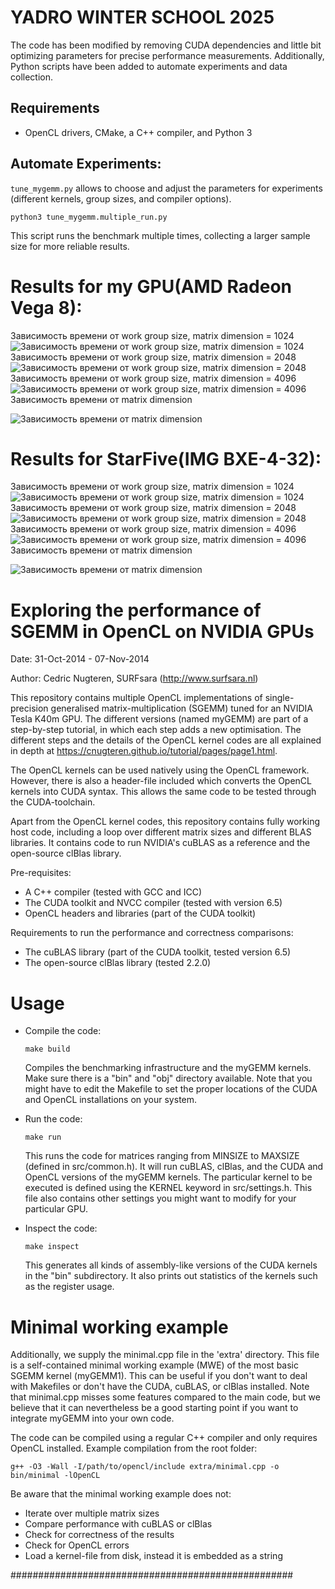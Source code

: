 YADRO WINTER SCHOOL 2025
=============

The code has been modified by removing CUDA dependencies and little bit optimizing parameters for precise performance measurements. Additionally, Python scripts have been added to automate experiments and data collection.

## Requirements

- OpenCL drivers, CMake, a C++ compiler, and Python 3

## Automate Experiments:

`tune_mygemm.py` allows to choose and adjust the parameters for experiments (different kernels, group sizes, and compiler options).

```
python3 tune_mygemm.multiple_run.py
```
This script runs the benchmark multiple times, collecting a larger sample size for more reliable results.


Results for my GPU(AMD Radeon Vega 8):
=============
Зависимость времени от work group size, matrix dimension = 1024
![Зависимость времени от work group size, matrix dimension = 1024](graphics/amd_1024.png)
Зависимость времени от work group size, matrix dimension = 2048
![Зависимость времени от work group size, matrix dimension = 2048](graphics/amd_2048.png)
Зависимость времени от work group size, matrix dimension = 4096
![Зависимость времени от work group size, matrix dimension = 4096](graphics/amd_4096.png)
Зависимость времени от matrix dimension

![Зависимость времени от matrix dimension](graphics/amd_k.png)


Results for StarFive(IMG BXE-4-32):
=============
Зависимость времени от work group size, matrix dimension = 1024
![Зависимость времени от work group size, matrix dimension = 1024](graphics/starfive_512.png)
Зависимость времени от work group size, matrix dimension = 2048
![Зависимость времени от work group size, matrix dimension = 2048](graphics/starfive_1024.png)
Зависимость времени от work group size, matrix dimension = 4096
![Зависимость времени от work group size, matrix dimension = 4096](graphics/starfive_2048.png)
Зависимость времени от matrix dimension

![Зависимость времени от matrix dimension](graphics/starfive_k.png)


Exploring the performance of SGEMM in OpenCL on NVIDIA GPUs
=============

Date: 31-Oct-2014 - 07-Nov-2014

Author: Cedric Nugteren, SURFsara (http://www.surfsara.nl)

This repository contains multiple OpenCL implementations of single-precision generalised matrix-multiplication (SGEMM) tuned for an NVIDIA Tesla K40m GPU. The different versions (named myGEMM) are part of a step-by-step tutorial, in which each step adds a new optimisation. The different steps and the details of the OpenCL kernel codes are all explained in depth at https://cnugteren.github.io/tutorial/pages/page1.html.

The OpenCL kernels can be used natively using the OpenCL framework. However, there is also a header-file included which converts the OpenCL kernels into CUDA syntax. This allows the same code to be tested through the CUDA-toolchain.

Apart from the OpenCL kernel codes, this repository contains fully working host code, including a loop over different matrix sizes and different BLAS libraries. It contains code to run NVIDIA's cuBLAS as a reference and the open-source clBlas library.

Pre-requisites:
* A C++ compiler (tested with GCC and ICC)
* The CUDA toolkit and NVCC compiler (tested with version 6.5)
* OpenCL headers and libraries (part of the CUDA toolkit)

Requirements to run the performance and correctness comparisons:
* The cuBLAS library (part of the CUDA toolkit, tested version 6.5)
* The open-source clBlas library (tested 2.2.0)

Usage
=============

*	Compile the code:

		make build

	Compiles the benchmarking infrastructure and the myGEMM kernels. Make sure there is a "bin" and "obj" directory available. Note that you might have to edit the Makefile to set the proper locations of the CUDA and OpenCL installations on your system.

*	Run the code:

		make run

	This runs the code for matrices ranging from MINSIZE to MAXSIZE (defined in src/common.h). It will run cuBLAS, clBlas, and the CUDA and OpenCL versions of the myGEMM kernels. The particular kernel to be executed is defined using the KERNEL keyword in src/settings.h. This file also contains other settings you might want to modify for your particular GPU.

*	Inspect the code:

		make inspect

	This generates all kinds of assembly-like versions of the CUDA kernels in the "bin" subdirectory. It also prints out statistics of the kernels such as the register usage.

Minimal working example
=============

Additionally, we supply the minimal.cpp file in the 'extra' directory. This file is a self-contained minimal working example (MWE) of the most basic SGEMM kernel (myGEMM1). This can be useful if you don't want to deal with Makefiles or don't have the CUDA, cuBLAS, or clBlas installed. Note that minimal.cpp misses some features compared to the main code, but we believe that it can nevertheless be a good starting point if you want to integrate myGEMM into your own code.

The code can be compiled using a regular C++ compiler and only requires OpenCL installed. Example compilation from the root folder:

	g++ -O3 -Wall -I/path/to/opencl/include extra/minimal.cpp -o bin/minimal -lOpenCL

Be aware that the minimal working example does not:
*	Iterate over multiple matrix sizes
*	Compare performance with cuBLAS or clBlas
*	Check for correctness of the results
*	Check for OpenCL errors
*	Load a kernel-file from disk, instead it is embedded as a string

###################################################
